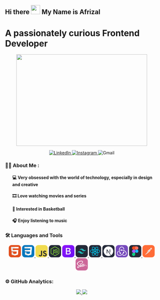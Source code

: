 <h2> Hi there <img src="https://raw.githubusercontent.com/TheDudeThatCode/TheDudeThatCode/master/Assets/Hi.gif" width="30px" height="30px"> My Name is Afrizal</h2> 
<h1>A passionately curious Frontend Developer</h1>

<p align="center">
  <img align="center" width="430px" height="300" src="https://raw.githubusercontent.com/demartini/demartini/master/code.gif">
</p>
<p align="center">
  <a href="https://www.linkedin.com/in/af-rizal-4aa69b24a/" target="_blank">
    <img src="https://img.shields.io/badge/linkedin-%230077B5.svg?&style=for-the-badge&logo=linkedin&logoColor=white&color=071A2C" alt="LinkedIn"/>
  </a>
  <a href="https://www.instagram.com/_xjjal21" target="_blank">
    <img src="https://img.shields.io/badge/instagram-%23E4405F.svg?&style=for-the-badge&logo=instagram&logoColor=white&color=071A2C" alt="Instagram"/>
  </a>
    <img src="https://img.shields.io/badge/4friizal@gmail.com-%2312100E.svg?&style=for-the-badge&logo=gmail&logoColor=white&color=071A2C" alt="Gmail"/>
</p>

  <h3 align="left">👨‍💻 About Me :</h3>
  <div align="left">
    <ul>
        <h4>💻 Very obsessed with the world of technology, especially in design and creative</h4>
        <h4>🎞  Love watching movies and series</h4>
        <h4>🏀 Interested in Basketball</h4>
        <h4>🎧 Enjoy listening to music</h4>
    </ul>
  </div>

  <h3 align="left">🛠️ Languages and Tools</h3>
  <p align="center">
    <a href="https://www.w3.org/html/" target="_blank"> <img src="./icons/HTML.svg" alt="html5" width="40" height="40"/></a> 
    <a href="https://www.w3schools.com/css/" target="_blank"> <img src="./icons/CSS.svg" alt="css3" width="40" height="40"/> </a>
    <a href="https://developer.mozilla.org/en-US/docs/Web/JavaScript" target="_blank"> <img src="./icons/JavaScript.svg" alt="javascript" width="40" height="40"/> </a>
    <a href="https://nodejs.org" target="_blank"> <img src="./icons/NodeJS-Dark.svg" alt="nodejs" width="40" height="40"/></a> 
    <a href="https://getbootstrap.com" target="_blank"> <img src="./icons/Bootstrap.svg" alt="bootstrap" width="40" height="40"/> </a>
    <a href="https://tailwindcss.com/" target="_blank"> <img src="./icons/TailwindCSS-Dark.svg" alt="tailwindcss" width="40" height="40"/> </a>
    <a href="https://reactjs.org/" target="_blank"> <img src="./icons/React-Dark.svg" alt="react" width="40" height="40"/> </a>
    <a href="https://nextjs.org/" target="_blank"><img src="./icons/NextJS-Dark.svg" alt="nextjs" width="40" height="40"/></a>
    <a href="https://redux.js.org" target="_blank"><img src="./icons/Redux.svg" alt="redux" width="40" height="40"/></a>
    <a href="https://www.figma.com/" target="_blank"> <img src="./icons/Figma-Dark.svg" alt="figma" width="40" height="40"/> </a>
    <a href="https://postman.com" target="_blank"> <img src="./icons/Postman.svg" alt="postman" width="40" height="40"/> </a>
    <a href="https://sass-lang.com/" target="_blank"> <img src="./icons/Sass.svg" alt="sass" width="40" height="40"/> </a>
  </p>

<h3 align="left">⚙️ GitHub Analytics:</h3>
<div align="center">
  <a href="https://github.com/4friizal">
    <img height="127em" src="https://github-readme-stats-eight-theta.vercel.app/api?username=4friizal&show_icons=true&theme=algolia&include_all_commits=true&count_private=true"/>
    <img height="127em" src="https://github-readme-stats-eight-theta.vercel.app/api/top-langs/?username=4friizal&layout=compact&langs_count=8&theme=algolia"/>
  </a>
</div>
